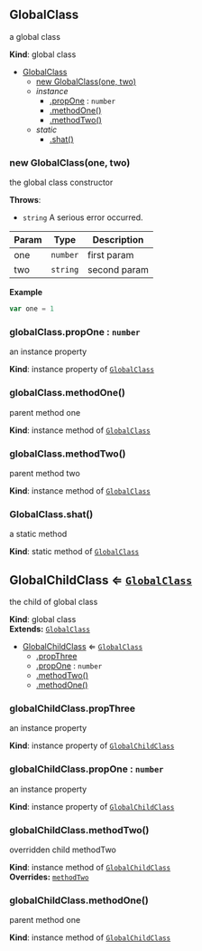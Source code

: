 <a name="GlobalClass"></a>

## GlobalClass
a global class

**Kind**: global class  

* [GlobalClass](#GlobalClass)
    * [new GlobalClass(one, two)](#new_GlobalClass_new)
    * _instance_
        * [.propOne](#GlobalClass+propOne) : <code>number</code>
        * [.methodOne()](#GlobalClass+methodOne)
        * [.methodTwo()](#GlobalClass+methodTwo)
    * _static_
        * [.shat()](#GlobalClass.shat)

<a name="new_GlobalClass_new"></a>

### new GlobalClass(one, two)
the global class constructor

**Throws**:

- <code>string</code> A serious error occurred.


| Param | Type | Description |
| --- | --- | --- |
| one | <code>number</code> | first param |
| two | <code>string</code> | second param |

**Example**  
```js
var one = 1
```
<a name="GlobalClass+propOne"></a>

### globalClass.propOne : <code>number</code>
an instance property

**Kind**: instance property of <code>[GlobalClass](#GlobalClass)</code>  
<a name="GlobalClass+methodOne"></a>

### globalClass.methodOne()
parent method one

**Kind**: instance method of <code>[GlobalClass](#GlobalClass)</code>  
<a name="GlobalClass+methodTwo"></a>

### globalClass.methodTwo()
parent method two

**Kind**: instance method of <code>[GlobalClass](#GlobalClass)</code>  
<a name="GlobalClass.shat"></a>

### GlobalClass.shat()
a static method

**Kind**: static method of <code>[GlobalClass](#GlobalClass)</code>  
<a name="GlobalChildClass"></a>

## GlobalChildClass ⇐ <code>[GlobalClass](#GlobalClass)</code>
the child of global class

**Kind**: global class  
**Extends:** <code>[GlobalClass](#GlobalClass)</code>  

* [GlobalChildClass](#GlobalChildClass) ⇐ <code>[GlobalClass](#GlobalClass)</code>
    * [.propThree](#GlobalChildClass+propThree)
    * [.propOne](#GlobalClass+propOne) : <code>number</code>
    * [.methodTwo()](#GlobalChildClass+methodTwo)
    * [.methodOne()](#GlobalClass+methodOne)

<a name="GlobalChildClass+propThree"></a>

### globalChildClass.propThree
an instance property

**Kind**: instance property of <code>[GlobalChildClass](#GlobalChildClass)</code>  
<a name="GlobalClass+propOne"></a>

### globalChildClass.propOne : <code>number</code>
an instance property

**Kind**: instance property of <code>[GlobalChildClass](#GlobalChildClass)</code>  
<a name="GlobalChildClass+methodTwo"></a>

### globalChildClass.methodTwo()
overridden child methodTwo

**Kind**: instance method of <code>[GlobalChildClass](#GlobalChildClass)</code>  
**Overrides:** <code>[methodTwo](#GlobalClass+methodTwo)</code>  
<a name="GlobalClass+methodOne"></a>

### globalChildClass.methodOne()
parent method one

**Kind**: instance method of <code>[GlobalChildClass](#GlobalChildClass)</code>  
